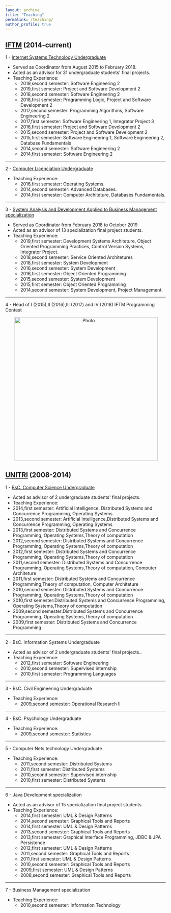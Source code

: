 ```yaml
---
layout: archive
title: "Teaching"
permalink: /teaching/
author_profile: true
---
```


[IFTM](https://iftm.edu.br/) (2014-current)
---

1 - [Internet Systems Technology Undergraduate](https://iftm.edu.br/cursos/uberlandiacentro/tecnologo/sistemas-para-internet/)

- Served as Coordinator from August 2015 to February 2018.
- Acted as an advisor for 31 undergraduate students' final projects.
- Teaching Experience:
  - 2019,second semester: Software Engineering 2
  - 2019,first semester: Project and Software Development 2
  - 2018,second semester: Software Engineering 2
  - 2018,first semester: Programming Logic, Project and Software Development 2
  - 2017,second semester: Programming Algorithms, Software Engineering 2
  - 2017,first semester: Software Engineering 1, Integrator Project 3
  - 2016,first semester: Project and Software Development 2
  - 2015,second semester: Project and Software Development 2
  - 2015,first semester: Software Engineering 1, Software Engineering 2, Database Fundamentals
  - 2014,second semester: Software Engineering 2
  - 2014,first semester: Software Engineering 2

--- 

2 - [Computer Licenciation Undergraduate](https://iftm.edu.br/cursos/uberlandiacentro/licenciatura/computacao/)

- Teaching Experience:
  - 2016,first semester: Operating Systems.
  - 2014,second semester: Advanced Databases.
  - 2014,first semester: Computer Architeture, Databases Fundamentals.

--- 

3 - [System Analysis and Development Applied to Business Management specialization](https://iftm.edu.br/cursos/uberlandiacentro/especializacao/analise-e-desenvolvimento-de-sistemas-aplicados-a-gestao-empresarial/)

- Served as Coordinator from February 2018 to October 2019
- Acted as an advisor of 13 specialization final project students.
- Teaching Experience:
  - 2019,first semester: Development Systems Architeture, Object Oriented Programming Practices, Control Version Systems, Integrator Project.
  - 2018,second semester: Service Oriented Architetures
  - 2018,first semester: System Development
  - 2016,second semester: System Development
  - 2016,first semester: Object Oriented Programming
  - 2015,second semester: System Development
  - 2015,first semester: Object Oriented Programming
  - 2014,second semester: System Development, Project Management.

--- 

4 - Head of I (2015),II (2016),III (2017) and IV (2018) IFTM Programming Contest

<p align="center">
  <img src="https://carloseduardoxp.github.io/images/maratona.png?raw=true" alt="Photo" style="width: 450px;"/> 
</p>

[UNITRI](https://unitri.edu.br) (2008-2014)
---


1 - [BsC. Computer Science Undergraduate](https://unitri.edu.br/curso/ciencia-da-computacao/)
- Acted as advisor of 2 undergraduate students' final projects.
- Teaching Experience:
 - 2014,first semester: Artificial Intelligence, Distributed Systems and Concurrence Programming, Operating Systems
 - 2013,second semester: Artificial Intelligence,Distributed Systems and Concurrence Programming, Operating Systems
 - 2013,first semester: Distributed Systems and Concurrence Programming, Operating Systems,Theory of computation
 - 2012,second semester: Distributed Systems and Concurrence Programming, Operating Systems,Theory of computation
 - 2012,first semester: Distributed Systems and Concurrence Programming, Operating Systems,Theory of computation
 - 2011,second semester: Distributed Systems and Concurrence Programming, Operating Systems,Theory of computation, Computer Architeture
 - 2011,first semester: Distributed Systems and Concurrence Programming,Theory of computation, Computer Architeture
 - 2010,second semester: Distributed Systems and Concurrence Programming, Operating Systems,Theory of computation
 - 2010,first semester:Distributed Systems and Concurrence Programming, Operating Systems,Theory of computation
 - 2009,second semester:Distributed Systems and Concurrence Programming, Operating Systems,Theory of computation
 - 2009,first semester: Distributed Systems and Concurrence Programming

--- 

2 - BsC. Information Systems Undergraduate
- Acted as advisor of 2 undergraduate students' final projects..
- Teaching Experience:
  - 2012,first semester: Software Engineering
  - 2010,second semester: Supervised internship 
  - 2010,first semester: Programming Languages

--- 

3 - BsC. Civil Engineering Undergraduate
- Teaching Experience:
  - 2009,second semester: Operational Research II

--- 

4 - BsC. Psychology Undergraduate
- Teaching Experience:
  - 2009,second semester: Statistics

--- 

5 - Computer Nets technology Undergraduate
- Teaching Experience:
  - 2011,second semester: Distributed Systems
  - 2011,first semester: Distributed Systems
  - 2010,second semester: Supervised internship 
  - 2010,first semester: Distributed Systems

--- 

6 - Java Development specialization
- Acted as an advisor of 15 specialization final project students.
- Teaching Experience:
  - 2014,first semester: UML & Design Patterns
  - 2014,second semester: Graphical Tools and Reports
  - 2014,first semester: UML & Design Patterns
  - 2013,second semester: Graphical Tools and Reports
  - 2013,first semester: Graphical Interface Programming, JDBC & JPA Persistence
  - 2012,first semester: UML & Design Patterns
  - 2011,second semester: Graphical Tools and Reports
  - 2011,first semester: UML & Design Patterns
  - 2010,second semester: Graphical Tools and Reports
  - 2009,first semester: UML & Design Patterns
  - 2008,second semester: Graphical Tools and Reports

--- 

7 - Business Management specialization
- Teaching Experience:
  - 2010,second semester: Information Technology

